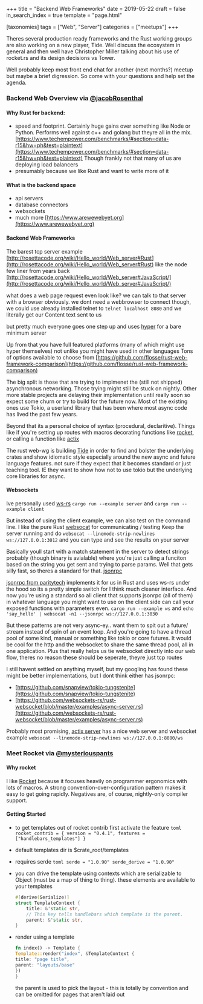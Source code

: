 +++
title = "Backend Web Frameworks"
date = 2019-05-22
draft = false
in_search_index = true
template = "page.html"

[taxonomies] 
tags = ["Web", "Server"]
categories = ["meetups"]
+++

Theres several production ready frameworks and the Rust working groups are also working on a new player, Tide. Well discuss the ecosystem in general and then well have Christopher Miller talking about his use of rocket.rs and its design decisions vs Tower.

Well probably keep most front end chat for another (next months?) meetup but maybe a brief digression. So come with your questions and help set the agenda.

<!-- more -->

### Backend Web Overview via [@jacobRosenthal](https://github.com/jacobRosenthal)

#### Why Rust for backend:

- speed and footprint. Certainly huge gains over something like Node or Python. Performs well against c++ and golang but theyre all in the mix. [https://www.techempower.com/benchmarks/#section=data-r15&hw=ph&test=plaintext](https://www.techempower.com/benchmarks/#section=data-r15&hw=ph&test=plaintext) Though frankly not that many of us are deploying load balancers
- presumably because we like Rust and want to write more of it

#### What is the backend space

- api servers
- database connectors
- websockets
- much more [https://www.arewewebyet.org](https://www.arewewebyet.org)

#### Backend Web Frameworks

The barest tcp server example [http://rosettacode.org/wiki/Hello_world/Web_server#Rust](http://rosettacode.org/wiki/Hello_world/Web_server#Rust) like the node few liner from years back [http://rosettacode.org/wiki/Hello_world/Web_server#JavaScript/](http://rosettacode.org/wiki/Hello_world/Web_server#JavaScript/)

what does a web page request even look like? we can talk to that server with a browser obviously.
we dont need a webbrowser to connect though, we could use already installed telnet to `telnet localhost 8080`
and we literally get our Content text sent to us

but pretty much everyone goes one step up and uses [hyper](https://github.com/hyperium/hyper) for a bare minimum server

Up from that you have full featured platforms (many of which might use hyper themselves) not unlike you might have used in other languages
Tons of options available to choose from [https://github.com/flosse/rust-web-framework-comparison](https://github.com/flosse/rust-web-framework-comparison)

The big split is those that are trying to implmenet the (still not shipped) asynchronous networking. Those trying might still be stuck on nightly. Other more stable projects are delaying their implementation until really soon so expect some churn or try to build for the future now. Most of the existing ones use Tokio, a userland library that has been where most async code has lived the past few years.

Beyond that its a personal choice of syntax (procedural, declaritive). Things like if you're setting up routes with macros decorating functions like [rocket](https://rocket.rs/v0.4/guide/overview/#routing), or calling a function like [actix](https://actix.rs/docs/getting-started/)

The rust web-wg is building [Tide](https://github.com/rustasync/tide) in order to find and bolster the underlying crates and show idiomatic style especially around the new async and future language features. not sure if they expect that it becomes standard or just teaching tool. IE they want to show how not to use tokio but the underlying core libraries for async.

#### Websockets

Ive personally used [ws-rs](https://github.com/housleyjk/ws-rs/)
`cargo run --example server` and `cargo run --example client`

But instead of using the client example, we can also test on the command line. I like the pure Rust [websocat](https://github.com/vi/websocat) for communicating / testing
Keep the server running and do
`websocat --linemode-strip-newlines ws://127.0.0.1:3012` and you can type and see the results on your server

Basically youll start with a match statement in the server to detect strings probably (though binary is avialable) where you're just calling a funciton based on the string you get sent and trying to parse params. Well that gets silly fast, so theres a standard for that. [jsonrpc](https://www.jsonrpc.org)

[jsonrpc from paritytech](https://github.com/paritytech/jsonrpc/tree/master/ws) implements it for us in Rust and uses ws-rs under the hood so its a pretty simple switch for I think much cleaner interface. And now you're using a standard so all client that supports jsonrpc (all of them) in whatever language you might want to use on the client side can call your exposed functions with parameters even.
`cargo run --example ws` and `echo 'say_hello' | websocat -n1 --jsonrpc ws://127.0.0.1:3030`

But these patterns are not very async-ey.. want them to spit out a future/ stream instead of spin of an event loop. And you're going to have a thread pool of some kind, manual or something like tokio or core futures. It would be cool for the http and the websocket to share the same thread pool, all in one application. Plus that really helps us tie websocket directly into our web flow, theres no reason these should be seperate, theyre just tcp routes

I still havent settled on anything myself, but my googling has found these might be better implementations, but I dont think either has jsonrpc:

- [https://github.com/snapview/tokio-tungstenite](https://github.com/snapview/tokio-tungstenite)
- [https://github.com/websockets-rs/rust-websocket/blob/master/examples/async-server.rs](https://github.com/websockets-rs/rust-websocket/blob/master/examples/async-server.rs)

Probably most promising, [actix server](https://github.com/actix/examples/blob/master/websocket/src/main.rs) has a nice web server and websocket example `websocat --linemode-strip-newlines ws://127.0.0.1:8080/ws`

### Meet Rocket via [@mysteriouspants](https://github.com/mysteriouspants)

#### Why rocket

I like [Rocket](https://rocket.rs) because it focuses heavily on programmer ergonomics with lots of macros. A strong convention-over-configuration pattern makes it easy to get going rapidly. Negatives are, of course, nightly-only compiler support.

#### Getting Started

- to get templates out of rocket contrib first activate the feature
  `toml rocket_contrib = { version = "0.4.1", features = ["handlebars_templates"] }`
- default templates dir is \$crate_root/templates
- requires serde
  `toml serde = "1.0.90" serde_derive = "1.0.90"`
- you can drive the template using contexts which are serializable to Object (must be a map of thing to thing). these elements are available to your templates
  ```rust
  #[derive(Serialize)]
  struct TemplateContext {
      title: &'static str,
      // This key tells handlebars which template is the parent.
      parent: &'static str,
  }
  ```
- render using a template

  ```rust #[get("/")]
  fn index() -> Template {
  Template::render("index", &TemplateContext {
  title: "page title",
  parent: "layouts/base"
  })
  }
  ```

  the parent is used to pick the layout - this is totally by convention and can be omitted for pages that aren't laid out
